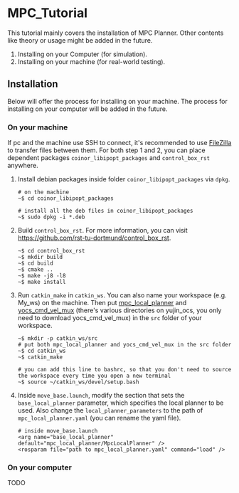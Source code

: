 # MPC_Tutorial
This tutorial mainly covers the installation of MPC Planner. Other contents like theory or usage might be added in the future.
1. Installing on your Computer (for simulation).
2. Installing on your machine (for real-world testing).

## Installation
Below will offer the process for installing on your machine. The process for installing on your computer will be added in the future.
### On your machine
If pc and the machine use SSH to connect, it's recommended to use [FileZilla](https://filezilla-project.org/) to transfer files between them. For both step 1 and 2, you can place dependent packages `coinor_libipopt_packages` and `control_box_rst` anywhere.
1. Install debian packages inside folder `coinor_libipopt_packages` via `dpkg`.
    ```
    # on the machine
    ~$ cd coinor_libipopt_packages

    # install all the deb files in coinor_libipopt_packages
    ~$ sudo dpkg -i *.deb
    ```
2.  Build `control_box_rst`. For more information, you can visit https://github.com/rst-tu-dortmund/control_box_rst.
    ```
    ~$ cd control_box_rst
    ~$ mkdir build
    ~$ cd build
    ~$ cmake ..
    ~$ make -j8 -l8
    ~$ make install
    ```
3. Run `catkin_make` in `catkin_ws`. You can also name your workspace (e.g. My_ws) on the machine. Then put [mpc_local_planner](https://codeload.github.com/rst-tu-dortmund/mpc_local_planner/zip/refs/heads/noetic-devel) and [yocs_cmd_vel_mux](https://github.com/yujinrobot/yujin_ocs.git) (there's various directories on yujin_ocs, you only need to download yocs_cmd_vel_mux) in the `src` folder of your workspace.
    ```
    ~$ mkdir -p catkin_ws/src
    # put both mpc_local_planner and yocs_cmd_vel_mux in the src folder
    ~$ cd catkin_ws
    ~$ catkin_make

    # you can add this line to bashrc, so that you don't need to source the workspace every time you open a new terminal
    ~$ source ~/catkin_ws/devel/setup.bash
    ```
4. Inside `move_base.launch`, modify the section that sets the `base_local_planner` parameter, which specifies the local planner to be used. Also change the `local_planner_parameters` to the path of `mpc_local_planner.yaml` (you can rename the yaml file).
    ```
    # inside move_base.launch
    <arg name="base_local_planner" default="mpc_local_planner/MpcLocalPlanner" />
    <rosparam file="path to mpc_local_planner.yaml" command="load" />
    ```

### On your computer
TODO